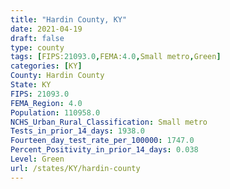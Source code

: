 ```yaml
---
title: "Hardin County, KY"
date: 2021-04-19
draft: false
type: county
tags: [FIPS:21093.0,FEMA:4.0,Small metro,Green]
categories: [KY]
County: Hardin County
State: KY
FIPS: 21093.0
FEMA_Region: 4.0
Population: 110958.0
NCHS_Urban_Rural_Classification: Small metro
Tests_in_prior_14_days: 1938.0
Fourteen_day_test_rate_per_100000: 1747.0
Percent_Positivity_in_prior_14_days: 0.038
Level: Green
url: /states/KY/hardin-county
---
```



